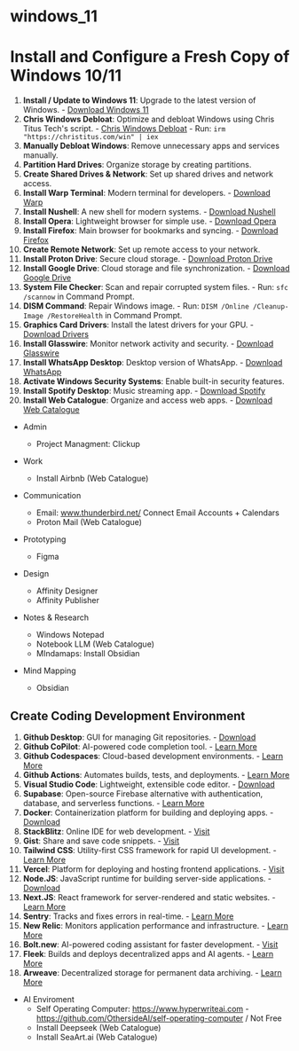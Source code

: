 # windows_11

# Install and Configure a Fresh Copy of Windows 10/11
1. **Install / Update to Windows 11**: Upgrade to the latest version of Windows. - [Download Windows 11](https://www.microsoft.com/software-download/windows11)
2. **Chris Windows Debloat**: Optimize and debloat Windows using Chris Titus Tech's script. - [Chris Windows Debloat](https://github.com/ChrisTitusTech/winutil) - Run: `irm "https://christitus.com/win" | iex`
3. **Manually Debloat Windows**: Remove unnecessary apps and services manually.
4. **Partition Hard Drives**: Organize storage by creating partitions.
5. **Create Shared Drives & Network**: Set up shared drives and network access.
6. **Install Warp Terminal**: Modern terminal for developers. - [Download Warp](https://www.warp.dev/)
7. **Install Nushell**: A new shell for modern systems. - [Download Nushell](https://www.nushell.sh/)
8. **Install Opera**: Lightweight browser for simple use. - [Download Opera](https://www.opera.com/)
9. **Install Firefox**: Main browser for bookmarks and syncing. - [Download Firefox](https://www.mozilla.org/firefox/)
10. **Create Remote Network**: Set up remote access to your network.
11. **Install Proton Drive**: Secure cloud storage. - [Download Proton Drive](https://proton.me/drive)
12. **Install Google Drive**: Cloud storage and file synchronization. - [Download Google Drive](https://www.google.com/drive/)
13. **System File Checker**: Scan and repair corrupted system files. - Run: `sfc /scannow` in Command Prompt.
14. **DISM Command**: Repair Windows image. - Run: `DISM /Online /Cleanup-Image /RestoreHealth` in Command Prompt.
15. **Graphics Card Drivers**: Install the latest drivers for your GPU. - [Download Drivers](https://www.gigabyte.com/Graphics-Card/GV-N166SOC-6GD/support#support-dl-utility)
16. **Install Glasswire**: Monitor network activity and security. - [Download Glasswire](https://www.glasswire.com/)
17. **Install WhatsApp Desktop**: Desktop version of WhatsApp. - [Download WhatsApp](https://www.whatsapp.com/download)
18. **Activate Windows Security Systems**: Enable built-in security features.
19. **Install Spotify Desktop**: Music streaming app. - [Download Spotify](https://www.spotify.com/download/)
20. **Install Web Catalogue**: Organize and access web apps. - [Download Web Catalogue](https://webcatalog.io/)
 
+ Admin
  - Project Managment: Clickup
 
+ Work
  - Install Airbnb (Web Catalogue)

+ Communication
  - Email: www.thunderbird.net/ Connect Email Accounts + Calendars
  - Proton Mail (Web Catalogue)
 
+ Prototyping
  - Figma

+ Design
  - Affinity Designer
  - Affinity Publisher
 
+ Notes & Research
  - Windows Notepad
  - Notebook LLM (Web Catalogue)
  - MIndamaps: Install Obsidian
 
+ Mind Mapping
  - Obsidian
 
## Create Coding Development Environment
1. **Github Desktop**: GUI for managing Git repositories. - [Download](https://desktop.github.com/)
2. **Github CoPilot**: AI-powered code completion tool. - [Learn More](https://copilot.github.com/)
3. **Github Codespaces**: Cloud-based development environments. - [Learn More](https://github.com/features/codespaces)
4. **Github Actions**: Automates builds, tests, and deployments. - [Learn More](https://github.com/features/actions)
5. **Visual Studio Code**: Lightweight, extensible code editor. - [Download](https://code.visualstudio.com/)
6. **Supabase**: Open-source Firebase alternative with authentication, database, and serverless functions. - [Learn More](https://supabase.com/)
7. **Docker**: Containerization platform for building and deploying apps. - [Download](https://www.docker.com/)
8. **StackBlitz**: Online IDE for web development. - [Visit](https://stackblitz.com/)
9. **Gist**: Share and save code snippets. - [Visit](https://gist.github.com/)
10. **Tailwind CSS**: Utility-first CSS framework for rapid UI development. - [Learn More](https://tailwindcss.com/)
11. **Vercel**: Platform for deploying and hosting frontend applications. - [Visit](https://vercel.com/)
12. **Node.JS**: JavaScript runtime for building server-side applications. - [Download](https://nodejs.org/)
13. **Next.JS**: React framework for server-rendered and static websites. - [Learn More](https://nextjs.org/)
14. **Sentry**: Tracks and fixes errors in real-time. - [Learn More](https://sentry.io/)
15. **New Relic**: Monitors application performance and infrastructure. - [Learn More](https://newrelic.com/)
16. **Bolt.new**: AI-powered coding assistant for faster development. - [Visit](https://bolt.new/)
17. **Fleek**: Builds and deploys decentralized apps and AI agents. - [Learn More](https://fleek.xyz/)
18. **Arweave**: Decentralized storage for permanent data archiving. - [Learn More](https://arweave.org/)

+ AI Enviroment
  - Self Operating Computer: https://www.hyperwriteai.com - https://github.com/OthersideAI/self-operating-computer /  Not Free
  - Install Deepseek (Web Catalogue)
  - Install SeaArt.ai (Web Catalogue)
